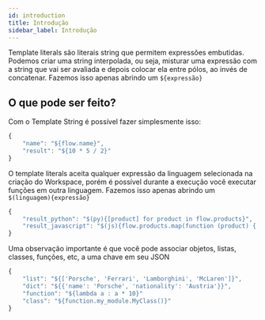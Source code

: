 ```yaml
---
id: introduction
title: Introdução
sidebar_label: Introdução
---
```


Template literals são literais string que permitem expressões embutidas. Podemos criar uma string interpolada, ou seja, misturar uma expressão com a string que vai ser avaliada e depois colocar ela entre pólos, ao invés de concatenar. Fazemos isso apenas abrindo um `${expressão}`

## O que pode ser feito?
Com o Template String é possível fazer simplesmente isso:

```javascript
{
    "name": "${flow.name}",
    "result": "${10 * 5 / 2}"
}
```

O template literals aceita qualquer expressão da linguagem selecionada na criação do Workspace, porém é possível durante a execução você executar funções em outra linguagem. Fazemos isso apenas abrindo um `$(linguagem){expressão}`

```javascript
{
    "result_python": "$(py){[product] for product in flow.products}",
    "result_javascript": "$(js){flow.products.map(function (product) { return product })}"
}
```

Uma observação importante é que você pode associar objetos, listas, classes, funções, etc, a uma chave em seu JSON

```javascript
{
    "list": "${['Porsche', 'Ferrari', 'Lamborghini', 'McLaren']}",
    "dict": "${{'name': 'Porsche', 'nationality': 'Austria'}}",
    "function": "${lambda a : a * 10}"
    "class": "${function.my_module.MyClass()}"
}
```